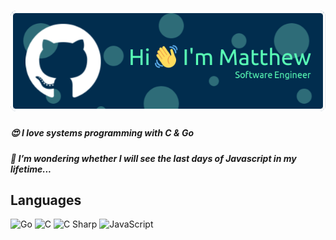 <h1 align="center">
  <img src="./github-header-image.png" />
</h1>

<h5> 😍 I love systems programming with C & Go</h5>
<h5> 🤔 I’m wondering whether I will see the last days of Javascript in my lifetime...</h5>

## Languages

![Go](https://img.shields.io/badge/-Go-2b2b2b?&logo=Go)
![C](https://img.shields.io/badge/-C-2b2b2b?&logo=C)
![C Sharp](https://img.shields.io/badge/-C%20Sharp-2b2b2b?&logo=Csharp)
![JavaScript](https://img.shields.io/badge/-Javascript-2b2b2b?&logo=Javascript)
